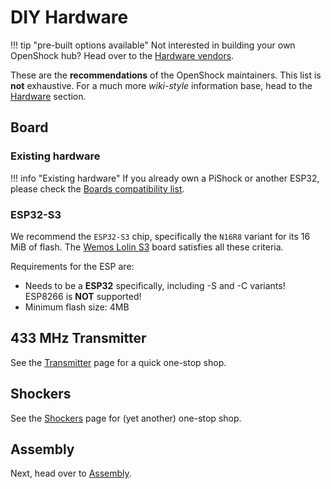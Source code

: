 # DIY Hardware

!!! tip "pre-built options available"
    Not interested in building your own OpenShock hub? Head over to the [Hardware vendors](../vendors/hardware/index.md).

These are the **recommendations** of the OpenShock maintainers. This list is **not** exhaustive. For a much more *wiki-style* information base, head to the [Hardware](../hardware/boards/index.md) section.

## Board

### Existing hardware

!!! info "Existing hardware"
    If you already own a PiShock or another ESP32, please check the [Boards compatibility list](../hardware/boards/index.md).

### ESP32-S3

We recommend the `ESP32-S3` chip, specifically the `N16R8` variant for its 16 MiB of flash. The [Wemos Lolin S3](../hardware/boards/wemos/lolin-s3.md) board satisfies all these criteria.

Requirements for the ESP are:
- Needs to be a **ESP32** specifically, including -S and -C variants! ESP8266 is **NOT** supported!
- Minimum flash size: 4MB

## 433 MHz Transmitter

See the [Transmitter](../hardware/transmitter/index.md) page for a quick one-stop shop.

## Shockers

See the [Shockers](../hardware/shockers/index.md) page for (yet another) one-stop shop.

## Assembly

Next, head over to [Assembly](../diy/assembling.md).
